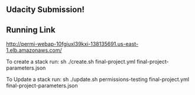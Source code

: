 ## Udacity Submission!

## Running Link

http://permi-webap-10fgiuxl39kxi-138135691.us-east-1.elb.amazonaws.com/

To create a stack run:
sh ./create.sh <STACK NAME> final-project.yml final-project-parameters.json

To Update a stack run:
sh ./update.sh permissions-testing final-project.yml final-project-parameters.json
